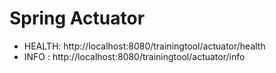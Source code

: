 # Spring Actuator

* HEALTH: http://localhost:8080/trainingtool/actuator/health
* INFO  : http://localhost:8080/trainingtool/actuator/info

